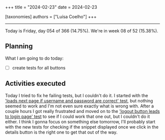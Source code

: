 +++
title = "2024-02-23"
date = 2024-02-23

[taxonomies]
authors = ["Luísa Coelho"]
+++

---

Today is Friday, day 054 of 366 (14.75%). We're in week 08 of 52 (15.38%).

## Planning

What I am going to do today:

- [ ] create tests for all buttons

## Activities executed

Today I tried to fix he failing tests, but I couldn't do it. I started with the ['loads next page if username and password are correct' test](https://github.com/OmnicodeSolutions/luisa_drf_flutter_client/blob/b29aafc2feaa43358ce274b268e9346578bf5ff9/test/login_test.dart#L135C3-L155C1), but nothing seemed to work and I'm not even sure exactly what is wrong with. After a couple hours I got really frustrated and moved on to the ['logout button leads to login page' test](https://github.com/OmnicodeSolutions/luisa_drf_flutter_client/blob/c8e37070e3e7c3c1702ae3e086b1e4d54a91bfd2/test/view_snippets_test.dart#L113C3-L129C6) to see if I could work that one out, but I couldn't do it either. I think I gonna focus on something else tomorrow, I'll probably start with the new tests for checking if the snippet displayed once we click in the details button is the right one to get that out of the way.
